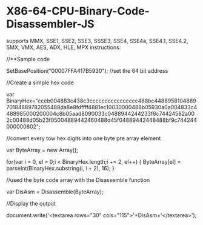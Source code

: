 X86-64-CPU-Binary-Code-Disassembler-JS
==========================

supports MMX, SSE1, SSE2, SSE3, SSSE3, SSE4, SSE4a, SSE4.1, SSE4.2, SMX, VMX, AES, ADX, HLE, MPX instructions.

//**Sample code

SetBasePosition("00007FFA417B5930"); //set the 64 bit address

//Create a simple hex code

var BinaryHex="cceb004883c438c3cccccccccccccccc488bc448895810488970184889782055488da8e8fdffff4881ec10030000488b05930a0a004833c4488985000200004c8b05aad8090033c0488944244233f6c74424582a002c00488d05b23f05004889442460488d45f04889442448488bf9c744244000000802";

//convert every tow hex digits into one byte pre array element

var  ByteArray = new Array();

for(var i = 0, el = 0;i < BinaryHex.length;i += 2, el++)
{
  ByteArray[el] = parseInt(BinaryHex.substring(i, i + 2), 16);
}

//used the byte code array with the Disassemble function

var DisAsm = Disassemble(ByteArray);

//Display the output

document.write('&lt;textarea rows="30" cols="115"&gt;'+DisAsm+'&lt;/textarea&gt;');
